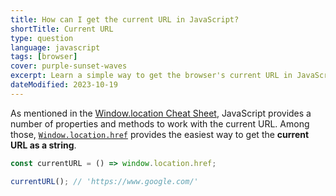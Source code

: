 ```yaml
---
title: How can I get the current URL in JavaScript?
shortTitle: Current URL
type: question
language: javascript
tags: [browser]
cover: purple-sunset-waves
excerpt: Learn a simple way to get the browser's current URL in JavaScript.
dateModified: 2023-10-19
---
```


As mentioned in the [Window.location Cheat Sheet](/js/s/window-location-cheatsheet), JavaScript provides a number of properties and methods to work with the current URL. Among those, [`Window.location.href`](/js/s/window-location-cheatsheet/#window-location-href) provides the easiest way to get the **current URL as a string**.

```js
const currentURL = () => window.location.href;

currentURL(); // 'https://www.google.com/'
```
